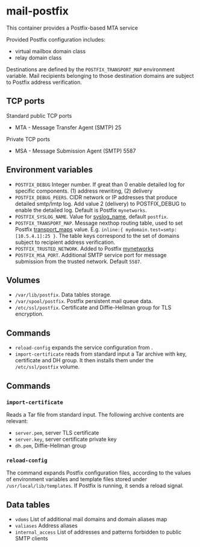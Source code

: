 # mail-postfix

This container provides a Postfix-based MTA service

Provided Postfix configuration includes:
- virtual mailbox domain class
- relay domain class

Destinations are defined by the `POSTFIX_TRANSPORT_MAP` environment
variable. Mail recipients belonging to those destination domains are
subject to Postfix address verification.

## TCP ports

Standard public TCP ports

- MTA - Message Transfer Agent (SMTP) 25

Private TCP ports

- MSA - Message Submission Agent (SMTP) 5587

## Environment variables

- `POSTFIX_DEBUG` Integer number. If great than 0 enable detailed log for
  specific components. (1) address rewriting, (2) delivery
- `POSTFIX_DEBUG_PEERS`. CIDR network or IP addresses that produce detailed smtp/lmtp log. Add value 2 (delivery) to POSTFIX_DEBUG to enable the detailed log. Default is Postfix `mynetworks`.
- `POSTFIX_SYSLOG_NAME`. Value for [syslog_name](http://www.postfix.org/postconf.5.html#syslog_name), default `postfix`.
- `POSTFIX_TRANSPORT_MAP`. Message nexthop routing table, used to set
  Postfix
  [transport_maps](http://www.postfix.org/postconf.5.html#transport_maps)
  value. E.g. `inline:{ mydomain.test=smtp:[10.5.4.1]:25 }`. The table keys correspond to the set of domains subject to recipient address verification.
- `POSTFIX_TRUSTED_NETWORK`. Added to Postfix [mynetworks](https://www.postfix.org/postconf.5.html#mynetworks)
- `POSTFIX_MSA_PORT`. Additional SMTP service port for message submission
  from the trusted network. Default `5587`.


## Volumes

- `/var/lib/postfix`. Data tables storage.
- `/var/spool/postfix`. Postfix persistent mail queue data.
- `/etc/ssl/postfix`. Certificate and Diffie-Hellman group for TLS encryption.

## Commands

- `reload-config` expands the service configuration from
  .
- `import-certificate` reads from standard input a Tar archive with key,
  certificate and DH group. It then installs them under the
  `/etc/ssl/postfix` volume.

## Commands

### `import-certificate`

Reads a Tar file from standard input. The following archive contents are
relevant:

- `server.pem`, server TLS certificate
- `server.key`, server certificate private key
- `dh.pem`, Diffie-Hellman group

### `reload-config`

The command expands Postfix configuration files, according to the values
of environment variables and template files stored under
`/usr/local/lib/templates`. If Postfix is running, it sends a reload
signal.

## Data tables

- `vdoms` List of additional mail domains and domain aliases map
- `valiases` Address aliases
- `internal_access` List of addresses and patterns forbidden to public SMTP clients
